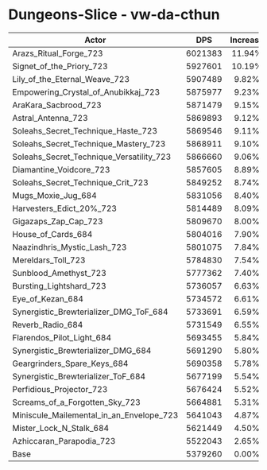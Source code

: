 # Dungeons-Slice - vw-da-cthun
| Actor | DPS | Increase |
|---|:---:|:---:|
|Arazs_Ritual_Forge_723|6021383|11.94%|
|Signet_of_the_Priory_723|5927601|10.19%|
|Lily_of_the_Eternal_Weave_723|5907489|9.82%|
|Empowering_Crystal_of_Anubikkaj_723|5875977|9.23%|
|AraKara_Sacbrood_723|5871479|9.15%|
|Astral_Antenna_723|5869893|9.12%|
|Soleahs_Secret_Technique_Haste_723|5869546|9.11%|
|Soleahs_Secret_Technique_Mastery_723|5868911|9.10%|
|Soleahs_Secret_Technique_Versatility_723|5866660|9.06%|
|Diamantine_Voidcore_723|5857605|8.89%|
|Soleahs_Secret_Technique_Crit_723|5849252|8.74%|
|Mugs_Moxie_Jug_684|5831056|8.40%|
|Harvesters_Edict_20%_723|5814489|8.09%|
|Gigazaps_Zap_Cap_723|5809670|8.00%|
|House_of_Cards_684|5804016|7.90%|
|Naazindhris_Mystic_Lash_723|5801075|7.84%|
|Mereldars_Toll_723|5784830|7.54%|
|Sunblood_Amethyst_723|5777362|7.40%|
|Bursting_Lightshard_723|5736057|6.63%|
|Eye_of_Kezan_684|5734572|6.61%|
|Synergistic_Brewterializer_DMG_ToF_684|5733691|6.59%|
|Reverb_Radio_684|5731549|6.55%|
|Flarendos_Pilot_Light_684|5693455|5.84%|
|Synergistic_Brewterializer_DMG_684|5691290|5.80%|
|Geargrinders_Spare_Keys_684|5690358|5.78%|
|Synergistic_Brewterializer_ToF_684|5677199|5.54%|
|Perfidious_Projector_723|5676424|5.52%|
|Screams_of_a_Forgotten_Sky_723|5664881|5.31%|
|Miniscule_Mailemental_in_an_Envelope_723|5641043|4.87%|
|Mister_Lock_N_Stalk_684|5621449|4.50%|
|Azhiccaran_Parapodia_723|5522043|2.65%|
|Base|5379260|0.00%|
